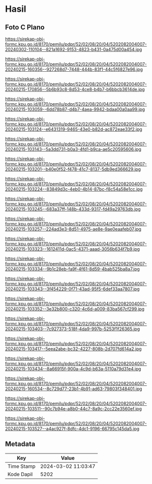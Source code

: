 # Hasil

## Foto C Plano

https://sirekap-obj-formc.kpu.go.id/8170/pemilu/pdpr/52/02/08/20/04/5202082004007-20240302-110104--821a1692-9153-4823-b431-0a475d00a454.jpg

https://sirekap-obj-formc.kpu.go.id/8170/pemilu/pdpr/52/02/08/20/04/5202082004007-20240215-160356--927268d7-7448-444b-83f1-44c5f6827e96.jpg

https://sirekap-obj-formc.kpu.go.id/8170/pemilu/pdpr/52/02/08/20/04/5202082004007-20240215-170856--5b6b93c8-8d53-4ce8-b4b7-b6bbcb3614de.jpg

https://sirekap-obj-formc.kpu.go.id/8170/pemilu/pdpr/52/02/08/20/04/5202082004007-20240215-103059--6dd78b87-d4b7-4aea-9942-bdaa00a0aa99.jpg

https://sirekap-obj-formc.kpu.go.id/8170/pemilu/pdpr/52/02/08/20/04/5202082004007-20240215-103124--e6431319-9465-43e0-b82d-ac872eae33f2.jpg

https://sirekap-obj-formc.kpu.go.id/8170/pemilu/pdpr/52/02/08/20/04/5202082004007-20240215-103143--5a3dd731-b0a3-4fd1-b9ca-ae5c20595606.jpg

https://sirekap-obj-formc.kpu.go.id/8170/pemilu/pdpr/52/02/08/20/04/5202082004007-20240215-103201--b40e0f52-f478-41c7-8137-5db9ed366629.jpg

https://sirekap-obj-formc.kpu.go.id/8170/pemilu/pdpr/52/02/08/20/04/5202082004007-20240215-103224--83849d3c-4eb0-4b14-87bc-f8c54a58e1cc.jpg

https://sirekap-obj-formc.kpu.go.id/8170/pemilu/pdpr/52/02/08/20/04/5202082004007-20240215-103245--683a37ff-148b-433d-9317-fd49a29763db.jpg

https://sirekap-obj-formc.kpu.go.id/8170/pemilu/pdpr/52/02/08/20/04/5202082004007-20240215-103257--224ad3e3-8d51-4975-ae8e-9ae0eaafeb07.jpg

https://sirekap-obj-formc.kpu.go.id/8170/pemilu/pdpr/52/02/08/20/04/5202082004007-20240215-103323--1612411d-0ac5-4371-aaad-3056b634f7b9.jpg

https://sirekap-obj-formc.kpu.go.id/8170/pemilu/pdpr/52/02/08/20/04/5202082004007-20240215-103334--9b1c28eb-fa9f-4f61-8d59-4bab525ba8a7.jpg

https://sirekap-obj-formc.kpu.go.id/8170/pemilu/pdpr/52/02/08/20/04/5202082004007-20240215-103343--3f454229-0f71-43ad-95f5-6def33aa7807.jpg

https://sirekap-obj-formc.kpu.go.id/8170/pemilu/pdpr/52/02/08/20/04/5202082004007-20240215-103352--3e32b800-c320-4c6d-a009-83ba567cf299.jpg

https://sirekap-obj-formc.kpu.go.id/8170/pemilu/pdpr/52/02/08/20/04/5202082004007-20240215-103403--7c927373-518f-4da9-997b-5253f1f26365.jpg

https://sirekap-obj-formc.kpu.go.id/8170/pemilu/pdpr/52/02/08/20/04/5202082004007-20240215-103417--5eea2abe-bc32-4227-808b-2d707fd614a2.jpg

https://sirekap-obj-formc.kpu.go.id/8170/pemilu/pdpr/52/02/08/20/04/5202082004007-20240215-103434--8a66915f-900a-4c9d-b63a-5110a79d31e4.jpg

https://sirekap-obj-formc.kpu.go.id/8170/pemilu/pdpr/52/02/08/20/04/5202082004007-20240215-160534--8c729d77-23b1-4b91-ad63-79803f348401.jpg

https://sirekap-obj-formc.kpu.go.id/8170/pemilu/pdpr/52/02/08/20/04/5202082004007-20240215-103511--90c7b94e-a8b0-44c7-8a9c-2cc22e3560ef.jpg

https://sirekap-obj-formc.kpu.go.id/8170/pemilu/pdpr/52/02/08/20/04/5202082004007-20240215-103527--a4ac927f-8dfc-4dc1-9196-66795c145da5.jpg


## Metadata

| Key        | Value               |
| ---------- | ------------------- |
| Time Stamp | 2024-03-02 11:03:47 |
| Kode Dapil | 5202                |




